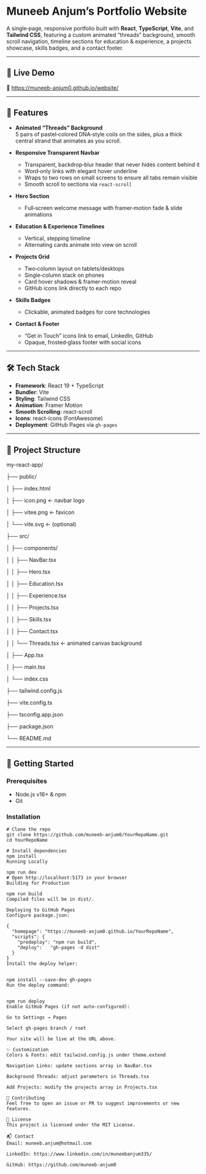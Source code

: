 # Muneeb Anjum’s Portfolio Website

A single‐page, responsive portfolio built with **React**, **TypeScript**, **Vite**, and **Tailwind CSS**, featuring a custom animated “threads” background, smooth scroll navigation, timeline sections for education & experience, a projects showcase, skills badges, and a contact footer.

---

## 🚀 Live Demo

🔗 https://muneeb-anjum0.github.io/website/  

---

## 🎯 Features

- **Animated “Threads” Background**  
  5 pairs of pastel‐colored DNA‐style coils on the sides, plus a thick central strand that animates as you scroll.

- **Responsive Transparent Navbar**  
  - Transparent, backdrop‐blur header that never hides content behind it  
  - Word‐only links with elegant hover underline  
  - Wraps to two rows on small screens to ensure all tabs remain visible  
  - Smooth scroll to sections via `react-scroll`

- **Hero Section**  
  - Full‐screen welcome message with framer‐motion fade & slide animations

- **Education & Experience Timelines**  
  - Vertical, stepping timeline  
  - Alternating cards animate into view on scroll

- **Projects Grid**  
  - Two‐column layout on tablets/desktops  
  - Single‐column stack on phones  
  - Card hover shadows & framer‐motion reveal  
  - GitHub icons link directly to each repo

- **Skills Badges**  
  - Clickable, animated badges for core technologies

- **Contact & Footer**  
  - “Get in Touch” icons link to email, LinkedIn, GitHub  
  - Opaque, frosted‐glass footer with social icons

---

## 🛠️ Tech Stack

- **Framework**: React 19 + TypeScript  
- **Bundler**: Vite  
- **Styling**: Tailwind CSS  
- **Animation**: Framer Motion  
- **Smooth Scrolling**: react-scroll  
- **Icons**: react-icons (FontAwesome)  
- **Deployment**: GitHub Pages via `gh-pages`

---

## 📁 Project Structure

my-react-app/

├── public/

│ ├── index.html

│ ├── icon.png ← navbar logo

│ ├── vitee.png ← favicon

│ └── vite.svg ← (optional)

├── src/

│ ├── components/

│ │ ├── NavBar.tsx

│ │ ├── Hero.tsx

│ │ ├── Education.tsx

│ │ ├── Experience.tsx

│ │ ├── Projects.tsx

│ │ ├── Skills.tsx

│ │ ├── Contact.tsx

│ │ └── Threads.tsx ← animated canvas background

│ ├── App.tsx

│ ├── main.tsx

│ └── index.css

├── tailwind.config.js

├── vite.config.ts

├── tsconfig.app.json

├── package.json

└── README.md


---

## 🔧 Getting Started

### Prerequisites

- Node.js v16+ & npm
- Git

### Installation

```
# Clone the repo
git clone https://github.com/muneeb-anjum0/YourRepoName.git
cd YourRepoName

# Install dependencies
npm install
Running Locally

npm run dev
# Open http://localhost:5173 in your browser
Building for Production

npm run build
Compiled files will be in dist/.

Deploying to GitHub Pages
Configure package.json:

{
  "homepage": "https://muneeb-anjum0.github.io/YourRepoName",
  "scripts": {
    "predeploy": "npm run build",
    "deploy":   "gh-pages -d dist"
  }
}
Install the deploy helper:


npm install --save-dev gh-pages
Run the deploy command:


npm run deploy
Enable GitHub Pages (if not auto‐configured):

Go to Settings → Pages

Select gh-pages branch / root

Your site will be live at the URL above.

✨ Customization
Colors & Fonts: edit tailwind.config.js under theme.extend

Navigation Links: update sections array in NavBar.tsx

Background Threads: adjust parameters in Threads.tsx

Add Projects: modify the projects array in Projects.tsx

🤝 Contributing
Feel free to open an issue or PR to suggest improvements or new features.

📄 License
This project is licensed under the MIT License.

📬 Contact
Email: muneeb.anjum@hotmail.com

LinkedIn: https://www.linkedin.com/in/muneebanjum335/

GitHub: https://github.com/muneeb-anjum0
